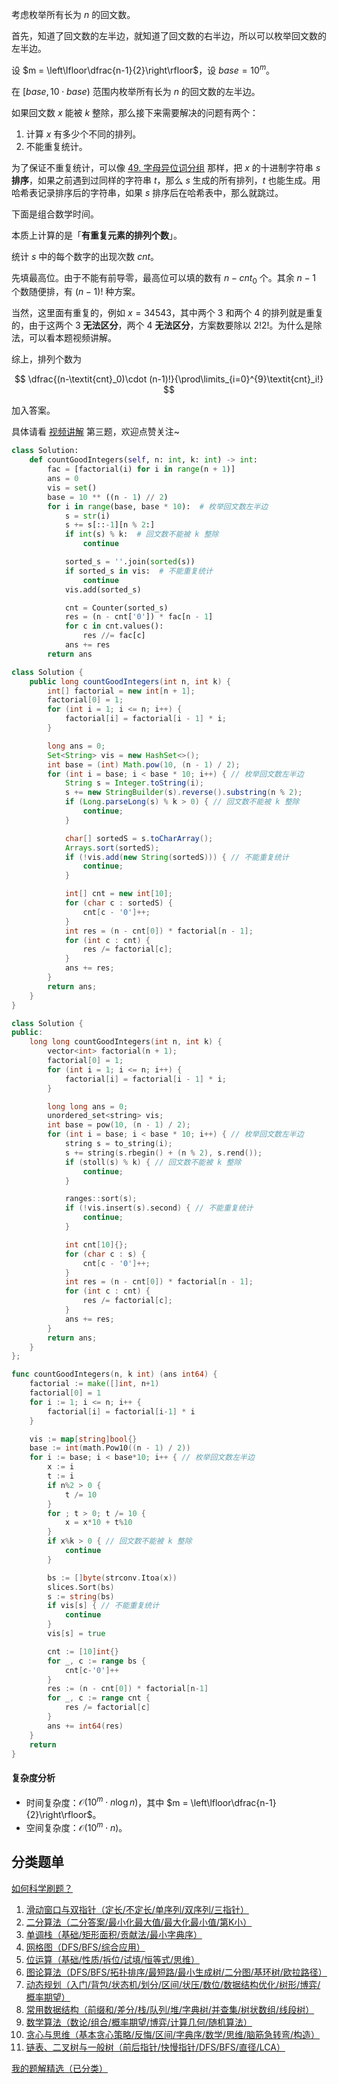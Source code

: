 考虑枚举所有长为 $n$ 的回文数。

首先，知道了回文数的左半边，就知道了回文数的右半边，所以可以枚举回文数的左半边。

设 $m = \left\lfloor\dfrac{n-1}{2}\right\rfloor$，设 $\textit{base} = 10^m$。

在 $[\textit{base}, 10\cdot\textit{base})$ 范围内枚举所有长为 $n$ 的回文数的左半边。

如果回文数 $x$ 能被 $k$ 整除，那么接下来需要解决的问题有两个：

1. 计算 $x$ 有多少个不同的排列。
2. 不能重复统计。

为了保证不重复统计，可以像 [49. 字母异位词分组](https://leetcode.cn/problems/group-anagrams/solutions/2718519/ha-xi-biao-fen-zu-jian-ji-xie-fa-pythonj-1ukv/) 那样，把 $x$ 的十进制字符串 $s$ **排序**，如果之前遇到过同样的字符串 $t$，那么 $s$ 生成的所有排列，$t$ 也能生成。用哈希表记录排序后的字符串，如果 $s$ 排序后在哈希表中，那么就跳过。

下面是组合数学时间。

本质上计算的是「**有重复元素的排列个数**」。

统计 $s$ 中的每个数字的出现次数 $\textit{cnt}$。

先填最高位。由于不能有前导零，最高位可以填的数有 $n-\textit{cnt}_0$ 个。其余 $n-1$ 个数随便排，有 $(n-1)!$ 种方案。

当然，这里面有重复的，例如 $x=34543$，其中两个 $3$ 和两个 $4$ 的排列就是重复的，由于这两个 $3$ **无法区分**，两个 $4$ **无法区分**，方案数要除以 $2!2!$。为什么是除法，可以看本题视频讲解。

综上，排列个数为

$$
\dfrac{(n-\textit{cnt}_0)\cdot (n-1)!}{\prod\limits_{i=0}^{9}\textit{cnt}_i!}
$$

加入答案。

具体请看 [视频讲解](https://www.bilibili.com/video/BV1ajHYeoEG5/) 第三题，欢迎点赞关注~

```py [sol-Python3]
class Solution:
    def countGoodIntegers(self, n: int, k: int) -> int:
        fac = [factorial(i) for i in range(n + 1)]
        ans = 0
        vis = set()
        base = 10 ** ((n - 1) // 2)
        for i in range(base, base * 10):  # 枚举回文数左半边
            s = str(i)
            s += s[::-1][n % 2:]
            if int(s) % k:  # 回文数不能被 k 整除
                continue

            sorted_s = ''.join(sorted(s))
            if sorted_s in vis:  # 不能重复统计
                continue
            vis.add(sorted_s)

            cnt = Counter(sorted_s)
            res = (n - cnt['0']) * fac[n - 1]
            for c in cnt.values():
                res //= fac[c]
            ans += res
        return ans
```

```java [sol-Java]
class Solution {
    public long countGoodIntegers(int n, int k) {
        int[] factorial = new int[n + 1];
        factorial[0] = 1;
        for (int i = 1; i <= n; i++) {
            factorial[i] = factorial[i - 1] * i;
        }

        long ans = 0;
        Set<String> vis = new HashSet<>();
        int base = (int) Math.pow(10, (n - 1) / 2);
        for (int i = base; i < base * 10; i++) { // 枚举回文数左半边
            String s = Integer.toString(i);
            s += new StringBuilder(s).reverse().substring(n % 2);
            if (Long.parseLong(s) % k > 0) { // 回文数不能被 k 整除
                continue;
            }

            char[] sortedS = s.toCharArray();
            Arrays.sort(sortedS);
            if (!vis.add(new String(sortedS))) { // 不能重复统计
                continue;
            }

            int[] cnt = new int[10];
            for (char c : sortedS) {
                cnt[c - '0']++;
            }
            int res = (n - cnt[0]) * factorial[n - 1];
            for (int c : cnt) {
                res /= factorial[c];
            }
            ans += res;
        }
        return ans;
    }
}
```

```cpp [sol-C++]
class Solution {
public:
    long long countGoodIntegers(int n, int k) {
        vector<int> factorial(n + 1);
        factorial[0] = 1;
        for (int i = 1; i <= n; i++) {
            factorial[i] = factorial[i - 1] * i;
        }

        long long ans = 0;
        unordered_set<string> vis;
        int base = pow(10, (n - 1) / 2);
        for (int i = base; i < base * 10; i++) { // 枚举回文数左半边
            string s = to_string(i);
            s += string(s.rbegin() + (n % 2), s.rend());
            if (stoll(s) % k) { // 回文数不能被 k 整除
                continue;
            }

            ranges::sort(s);
            if (!vis.insert(s).second) { // 不能重复统计
                continue;
            }

            int cnt[10]{};
            for (char c : s) {
                cnt[c - '0']++;
            }
            int res = (n - cnt[0]) * factorial[n - 1];
            for (int c : cnt) {
                res /= factorial[c];
            }
            ans += res;
        }
        return ans;
    }
};
```

```go [sol-Go]
func countGoodIntegers(n, k int) (ans int64) {
	factorial := make([]int, n+1)
	factorial[0] = 1
	for i := 1; i <= n; i++ {
		factorial[i] = factorial[i-1] * i
	}

	vis := map[string]bool{}
	base := int(math.Pow10((n - 1) / 2))
	for i := base; i < base*10; i++ { // 枚举回文数左半边
		x := i
		t := i
		if n%2 > 0 {
			t /= 10
		}
		for ; t > 0; t /= 10 {
			x = x*10 + t%10
		}
		if x%k > 0 { // 回文数不能被 k 整除
			continue
		}

		bs := []byte(strconv.Itoa(x))
		slices.Sort(bs)
		s := string(bs)
		if vis[s] { // 不能重复统计
			continue
		}
		vis[s] = true

		cnt := [10]int{}
		for _, c := range bs {
			cnt[c-'0']++
		}
		res := (n - cnt[0]) * factorial[n-1]
		for _, c := range cnt {
			res /= factorial[c]
		}
		ans += int64(res)
	}
	return
}
```

#### 复杂度分析

- 时间复杂度：$\mathcal{O}(10^m\cdot n\log n)$，其中 $m = \left\lfloor\dfrac{n-1}{2}\right\rfloor$。
- 空间复杂度：$\mathcal{O}(10^m\cdot n)$。

## 分类题单

[如何科学刷题？](https://leetcode.cn/circle/discuss/RvFUtj/)

1. [滑动窗口与双指针（定长/不定长/单序列/双序列/三指针）](https://leetcode.cn/circle/discuss/0viNMK/)
2. [二分算法（二分答案/最小化最大值/最大化最小值/第K小）](https://leetcode.cn/circle/discuss/SqopEo/)
3. [单调栈（基础/矩形面积/贡献法/最小字典序）](https://leetcode.cn/circle/discuss/9oZFK9/)
4. [网格图（DFS/BFS/综合应用）](https://leetcode.cn/circle/discuss/YiXPXW/)
5. [位运算（基础/性质/拆位/试填/恒等式/思维）](https://leetcode.cn/circle/discuss/dHn9Vk/)
6. [图论算法（DFS/BFS/拓扑排序/最短路/最小生成树/二分图/基环树/欧拉路径）](https://leetcode.cn/circle/discuss/01LUak/)
7. [动态规划（入门/背包/状态机/划分/区间/状压/数位/数据结构优化/树形/博弈/概率期望）](https://leetcode.cn/circle/discuss/tXLS3i/)
8. [常用数据结构（前缀和/差分/栈/队列/堆/字典树/并查集/树状数组/线段树）](https://leetcode.cn/circle/discuss/mOr1u6/)
9. [数学算法（数论/组合/概率期望/博弈/计算几何/随机算法）](https://leetcode.cn/circle/discuss/IYT3ss/)
10. [贪心与思维（基本贪心策略/反悔/区间/字典序/数学/思维/脑筋急转弯/构造）](https://leetcode.cn/circle/discuss/g6KTKL/)
11. [链表、二叉树与一般树（前后指针/快慢指针/DFS/BFS/直径/LCA）](https://leetcode.cn/circle/discuss/K0n2gO/)

[我的题解精选（已分类）](https://github.com/EndlessCheng/codeforces-go/blob/master/leetcode/SOLUTIONS.md)
